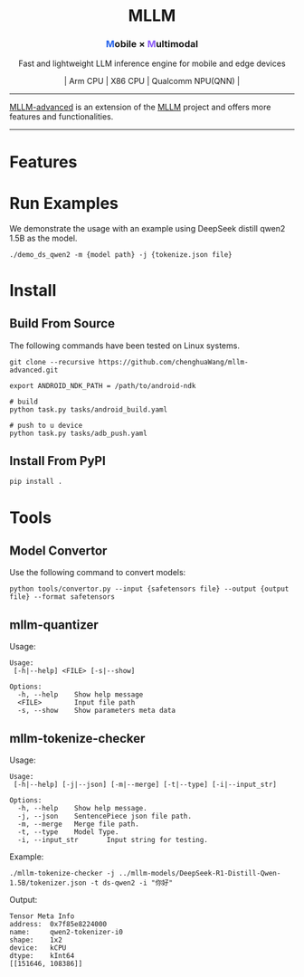<h1 align="center">
MLLM
</h1>

<h3 align="center">
<span style="color:#2563eb">M</span>obile × <span style="color:#8b5cf6">M</span>ultimodal
</h3>

<p align="center">
Fast and lightweight LLM inference engine for mobile and edge devices
</p>

<p align="center">
| Arm CPU | X86 CPU | Qualcomm NPU(QNN) |
</p>

---

[MLLM-advanced](https://github.com/chenghuaWang/mllm-advanced) is an extension of the [MLLM](https://github.com/UbiquitousLearning/mllm) project and offers more features and functionalities. 

---

# Features

# Run Examples

We demonstrate the usage with an example using DeepSeek distill qwen2 1.5B as the model.

```shell
./demo_ds_qwen2 -m {model path} -j {tokenize.json file}
```

# Install

## Build From Source

The following commands have been tested on Linux systems.

```shell
git clone --recursive https://github.com/chenghuaWang/mllm-advanced.git

export ANDROID_NDK_PATH = /path/to/android-ndk

# build
python task.py tasks/android_build.yaml

# push to u device
python task.py tasks/adb_push.yaml
```

## Install From PyPI

```shell
pip install .
```

# Tools

## Model Convertor

Use the following command to convert models:

```shell
python tools/convertor.py --input {safetensors file} --output {output file} --format safetensors
```

## mllm-quantizer

Usage:

```shell
Usage:
 [-h|--help] <FILE> [-s|--show]

Options:
  -h, --help    Show help message
  <FILE>        Input file path
  -s, --show    Show parameters meta data
```

## mllm-tokenize-checker

Usage:

```shell
Usage:
 [-h|--help] [-j|--json] [-m|--merge] [-t|--type] [-i|--input_str]

Options:
  -h, --help    Show help message.
  -j, --json    SentencePiece json file path.
  -m, --merge   Merge file path.
  -t, --type    Model Type.
  -i, --input_str       Input string for testing.
```

Example:

```shell
./mllm-tokenize-checker -j ../mllm-models/DeepSeek-R1-Distill-Qwen-1.5B/tokenizer.json -t ds-qwen2 -i "你好"
```

Output:

```shell
Tensor Meta Info
address:  0x7f85e8224000
name:     qwen2-tokenizer-i0
shape:    1x2
device:   kCPU
dtype:    kInt64
[[151646, 108386]]
```